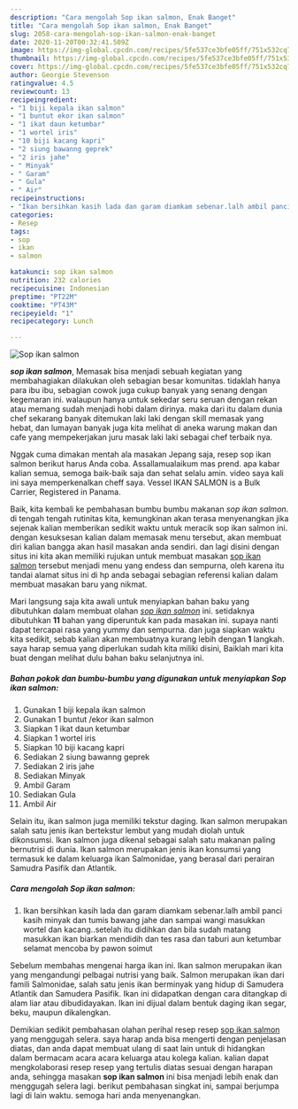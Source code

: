 ```yaml
---
description: "Cara mengolah Sop ikan salmon, Enak Banget"
title: "Cara mengolah Sop ikan salmon, Enak Banget"
slug: 2058-cara-mengolah-sop-ikan-salmon-enak-banget
date: 2020-11-20T00:32:41.509Z
image: https://img-global.cpcdn.com/recipes/5fe537ce3bfe05ff/751x532cq70/sop-ikan-salmon-foto-resep-utama.jpg
thumbnail: https://img-global.cpcdn.com/recipes/5fe537ce3bfe05ff/751x532cq70/sop-ikan-salmon-foto-resep-utama.jpg
cover: https://img-global.cpcdn.com/recipes/5fe537ce3bfe05ff/751x532cq70/sop-ikan-salmon-foto-resep-utama.jpg
author: Georgie Stevenson
ratingvalue: 4.5
reviewcount: 13
recipeingredient:
- "1 biji kepala ikan salmon"
- "1 buntut ekor ikan salmon"
- "1 ikat daun ketumbar"
- "1 wortel iris"
- "10 biji kacang kapri"
- "2 siung bawanng geprek"
- "2 iris jahe"
- " Minyak"
- " Garam"
- " Gula"
- " Air"
recipeinstructions:
- "Ikan bersihkan kasih lada dan garam diamkam sebenar.lalh ambil panci kasih minyak dan tumis bawang jahe dan sampai wangi masukkan wortel dan kacang..setelah itu didihkan dan bila sudah matang masukkan ikan biarkan mendidih dan tes rasa dan taburi aun ketumbar selamat mencoba by pawon soimut"
categories:
- Resep
tags:
- sop
- ikan
- salmon

katakunci: sop ikan salmon 
nutrition: 232 calories
recipecuisine: Indonesian
preptime: "PT22M"
cooktime: "PT43M"
recipeyield: "1"
recipecategory: Lunch

---
```



![Sop ikan salmon](https://img-global.cpcdn.com/recipes/5fe537ce3bfe05ff/751x532cq70/sop-ikan-salmon-foto-resep-utama.jpg)

<b><i>sop ikan salmon</i></b>, Memasak bisa menjadi sebuah kegiatan yang membahagiakan dilakukan oleh sebagian besar komunitas. tidaklah hanya para ibu ibu, sebagian cowok juga cukup banyak yang senang dengan kegemaran ini. walaupun hanya untuk sekedar seru seruan dengan rekan atau memang sudah menjadi hobi dalam dirinya. maka dari itu dalam dunia chef sekarang banyak ditemukan laki laki dengan skill memasak yang hebat, dan lumayan banyak juga kita melihat di aneka warung makan dan cafe yang mempekerjakan juru masak laki laki sebagai chef terbaik nya.

Nggak cuma dimakan mentah ala masakan Jepang saja, resep sop ikan salmon berikut harus Anda coba. Assallamualaikum mas prend. apa kabar kalian semua, semoga baik-baik saja dan sehat selalu amin. video saya kali ini saya memperkenalkan cheff saya. Vessel IKAN SALMON is a Bulk Carrier, Registered in Panama.

Baik, kita kembali ke pembahasan bumbu bumbu makanan <i>sop ikan salmon</i>. di tengah tengah rutinitas kita, kemungkinan akan terasa menyenangkan jika sejenak kalian memberikan sedikit waktu untuk meracik sop ikan salmon ini. dengan kesuksesan kalian dalam memasak menu tersebut, akan membuat diri kalian bangga akan hasil masakan anda sendiri. dan lagi disini dengan situs ini kita akan memiliki rujukan untuk membuat masakan <u>sop ikan salmon</u> tersebut menjadi menu yang endess dan sempurna, oleh karena itu tandai alamat situs ini di hp anda sebagai sebagian referensi kalian dalam membuat masakan baru yang nikmat.


Mari langsung saja kita awali untuk menyiapkan bahan baku yang dibutuhkan dalam membuat olahan <u><i>sop ikan salmon</i></u> ini. setidaknya dibutuhkan <b>11</b> bahan yang diperuntuk kan pada masakan ini. supaya nanti dapat tercapai rasa yang yummy dan sempurna. dan juga siapkan waktu kita sedikit, sebab kalian akan membuatnya kurang lebih dengan <b>1</b> langkah. saya harap semua yang diperlukan sudah kita miliki disini, Baiklah mari kita buat dengan melihat dulu bahan baku selanjutnya ini.

<!--inarticleads1-->

##### Bahan pokok dan bumbu-bumbu yang digunakan untuk menyiapkan Sop ikan salmon:

1. Gunakan 1 biji kepala ikan salmon
1. Gunakan 1 buntut /ekor ikan salmon
1. Siapkan 1 ikat daun ketumbar
1. Siapkan 1 wortel iris
1. Siapkan 10 biji kacang kapri
1. Sediakan 2 siung bawanng geprek
1. Sediakan 2 iris jahe
1. Sediakan  Minyak
1. Ambil  Garam
1. Sediakan  Gula
1. Ambil  Air


Selain itu, ikan salmon juga memiliki tekstur daging. Ikan salmon merupakan salah satu jenis ikan bertekstur lembut yang mudah diolah untuk dikonsumsi. Ikan salmon juga dikenal sebagai salah satu makanan paling bernutrisi di dunia. Ikan salmon merupakan jenis ikan konsumsi yang termasuk ke dalam keluarga ikan Salmonidae, yang berasal dari perairan Samudra Pasifik dan Atlantik. 

<!--inarticleads2-->

##### Cara mengolah Sop ikan salmon:

1. Ikan bersihkan kasih lada dan garam diamkam sebenar.lalh ambil panci kasih minyak dan tumis bawang jahe dan sampai wangi masukkan wortel dan kacang..setelah itu didihkan dan bila sudah matang masukkan ikan biarkan mendidih dan tes rasa dan taburi aun ketumbar selamat mencoba by pawon soimut


Sebelum membahas mengenai harga ikan ini. Ikan salmon merupakan ikan yang mengandungi pelbagai nutrisi yang baik. Salmon merupakan ikan dari famili Salmonidae, salah satu jenis ikan berminyak yang hidup di Samudera Atlantik dan Samudera Pasifik. Ikan ini didapatkan dengan cara ditangkap di alam liar atau dibudidayakan. Ikan ini dijual dalam bentuk daging ikan segar, beku, maupun dikalengkan. 

Demikian sedikit pembahasan olahan perihal resep resep <u>sop ikan salmon</u> yang menggugah selera. saya harap anda bisa mengerti dengan penjelasan diatas, dan anda dapat membuat ulang di saat lain untuk di hidangkan dalam bermacam acara acara keluarga atau kolega kalian. kalian dapat mengkolaborasi resep resep yang tertulis diatas sesuai dengan harapan anda, sehingga masakan <b>sop ikan salmon</b> ini bisa menjadi lebih enak dan menggugah selera lagi. berikut pembahasan singkat ini, sampai berjumpa lagi di lain waktu. semoga hari anda menyenangkan.
